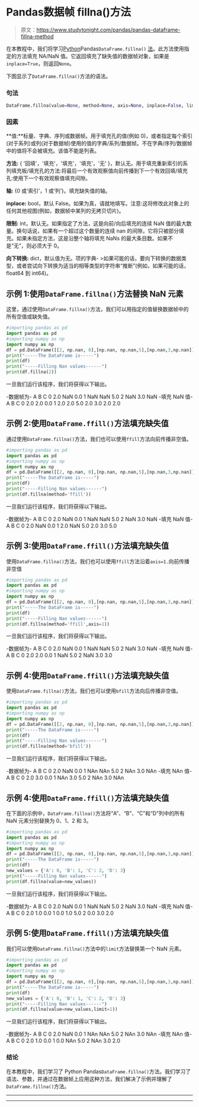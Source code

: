 # Pandas数据帧 fillna()方法

> 原文：<https://www.studytonight.com/pandas/pandas-dataframe-fillna-method>

在本教程中，我们将学习[Python](https://www.studytonight.com/python/getting-started-with-python)Pandas`DataFrame.fillna()` [法](https://www.studytonight.com/python/modules-and-functions)。此方法使用指定的方法填充 NA/NaN 值。它返回填充了缺失值的数据帧对象，如果是`inplace=True`，则返回`None`。

下图显示了`DataFrame.fillna()`方法的语法。

### 句法

```py
DataFrame.fillna(value=None, method=None, axis=None, inplace=False, limit=None, downcast=None)
```

### 因素

**值:**标量、字典、序列或数据帧。用于填充孔的值(例如 0)，或者指定每个索引(对于系列)或列(对于数据帧)使用的值的字典/系列/数据帧。不在字典/序列/数据帧中的值将不会被填充。该值不能是列表。

**方法:** { '回填'，'填充'，'填充'，'填充'，'无' }，默认无。用于填充重新索引的系列填充板/填充孔的方法:将最后一个有效观察值向前传播到下一个有效回填/填充孔:使用下一个有效观察值填充间隙。

**轴:** {0 或‘索引’，1 或‘列’}。填充缺失值的轴。

**inplace:** bool，默认 False。如果为真，请就地填写。注意:这将修改此对象上的任何其他视图(例如，数据帧中某列的无拷贝切片)。

**限制:** int，默认无。如果指定了方法，这是向前/向后填充的连续 NaN 值的最大数量。换句话说，如果有一个超过这个数量的连续 nan 的间隙，它将只被部分填充。如果未指定方法，这是沿整个轴将填充 NaNs 的最大条目数。如果不是“无”，则必须大于 0。

**向下转换:** dict，默认值为无。项的字典- >如果可能的话，要向下转换的数据类型，或者尝试向下转换为适当的相等类型的字符串“推断”(例如，如果可能的话，float64 到 int64)。

## 示例 1:使用`DataFrame.fillna()`方法替换 NaN 元素

这里，通过使用`DataFrame.fillna()`方法，我们可以用指定的值替换数据帧中的所有空值或缺失值。

```py
#importing pandas as pd
import pandas as pd
#importing numpy as np
import numpy as np
df = pd.DataFrame([[2, np.nan, 0],[np.nan, np.nan,5],[np.nan,3,np.nan]],columns=list('ABC'))
print("-----The DataFrame is-----")
print(df)
print("-----Filling Nan values------")
print(df.fillna(2))
```

一旦我们运行该程序，我们将获得以下输出。

-数据帧为-
A B C
0 2.0 NaN 0.0
1 NaN NaN 5.0
2 NaN 3.0 NaN
-填充 NaN 值-
A B C
0 2.0 2.0 0.0
1 2.0 2.0 5.0
2.0 3.0 2.0 2.0

## 示例 2:使用`DataFrame.ffill()`方法填充缺失值

通过使用`DataFrame.fillna()`方法，我们也可以使用`ffill`方法向前传播非空值。

```py
#importing pandas as pd
import pandas as pd
#importing numpy as np
import numpy as np
df = pd.DataFrame([[2, np.nan, 0],[np.nan, np.nan,5],[np.nan,3,np.nan]],columns=list('ABC'))
print("-----The DataFrame is-----")
print(df)
print("-----Filling Nan values------")
print(df.fillna(method='ffill'))
```

一旦我们运行该程序，我们将获得以下输出。

-数据帧为-
A B C
0 2.0 NaN 0.0
1 NaN NaN 5.0
2 NaN 3.0 NaN
-填充 NaN 值-
A B C
0 2.0 NaN 0.0
1 2.0 NaN 5.0
2.0 3.0 5.0

## 示例 3:使用`DataFrame.ffill()`方法填充缺失值

使用`DataFrame.fillna()`方法，我们也可以使用`ffill`方法沿着`axis=1.`向前传播非空值

```py
#importing pandas as pd
import pandas as pd
#importing numpy as np
import numpy as np
df = pd.DataFrame([[2, np.nan, 0],[np.nan, np.nan,5],[np.nan,3,np.nan]],columns=list('ABC'))
print("-----The DataFrame is-----")
print(df)
print("-----Filling Nan values------")
print(df.fillna(method='ffill',axis=1))
```

一旦我们运行该程序，我们将获得以下输出。

-数据帧为-
A B C
0 2.0 NaN 0.0
1 NaN NaN 5.0
2 NaN 3.0 NaN
-填充 NaN 值-
A B C
0 2.0 2.0 0.0
1 NaN 5.0
2 NaN 3.0 3.0

## 示例 4:使用`DataFrame.ffill()`方法填充缺失值

使用`DataFrame.fillna()`方法，我们也可以使用`bfill`方法向后传播非空值。

```py
#importing pandas as pd
import pandas as pd
#importing numpy as np
import numpy as np
df = pd.DataFrame([[2, np.nan, 0],[np.nan, np.nan,5],[np.nan,3,np.nan]],columns=list('ABC'))
print("-----The DataFrame is-----")
print(df)
print("-----Filling Nan values------")
print(df.fillna(method='bfill'))
```

一旦我们运行该程序，我们将获得以下输出。

-数据帧为-
A B C
0 2.0 NaN 0.0
1 NAn NAn 5.0
2 NAn 3.0 NAn
-填充 NAn 值-
A B C
0 2.0 3.0 0.0
1 NAn 3.0 5.0
2 NAn 3.0 NAn

## 示例 4:使用`DataFrame.ffill()`方法填充缺失值

在下面的示例中，`DataFrame.fillna()`方法将“A”、“B”、“C”和“D”列中的所有 NaN 元素分别替换为 0、1、2 和 3。

```py
#importing pandas as pd
import pandas as pd
#importing numpy as np
import numpy as np
df = pd.DataFrame([[2, np.nan, 0],[np.nan, np.nan,5],[np.nan,3,np.nan]],columns=list('ABC'))
print("-----The DataFrame is-----")
print(df)
new_values = {'A': 0, 'B': 1, 'C': 2, 'D': 3}
print("-----Filling Nan values------")
print(df.fillna(value=new_values))
```

一旦我们运行该程序，我们将获得以下输出。

-数据帧为-
A B C
0 2.0 NaN 0.0
1 NaN NaN 5.0
2 NaN 3.0 NaN
-填充 NaN 值-
A B C
0 2.0 1.0 0.0
1 0.0 1.0 5.0
2 0.0 3.0 2.0

## 示例 5:使用`DataFrame.ffill()`方法填充缺失值

我们可以使用`DataFrame.fillna()`方法中的`limit`方法替换第一个 NaN 元素。

```py
#importing pandas as pd
import pandas as pd
#importing numpy as np
import numpy as np
df = pd.DataFrame([[2, np.nan, 0],[np.nan, np.nan,5],[np.nan,3,np.nan]],columns=list('ABC'))
print("-----The DataFrame is-----")
print(df)
new_values = {'A': 0, 'B': 1, 'C': 2, 'D': 3}
print("-----Filling Nan values------")
print(df.fillna(value=new_values,limit=1))
```

一旦我们运行该程序，我们将获得以下输出。

-数据帧为-
A B C
0 2.0 NaN 0.0
1 NAn NAn 5.0
2 NAn 3.0 NAn
-填充 NAn 值-
A B C
0 2.0 1.0 0.0
1 0.0 NAn 5.0
2 NAn 3.0 2.0

### 结论

在本教程中，我们学习了 Python Pandas`DataFrame.fillna()`方法。我们学习了语法、参数，并通过在数据帧上应用这种方法，我们解决了示例并理解了`DataFrame.fillna()`方法。

* * *

* * *